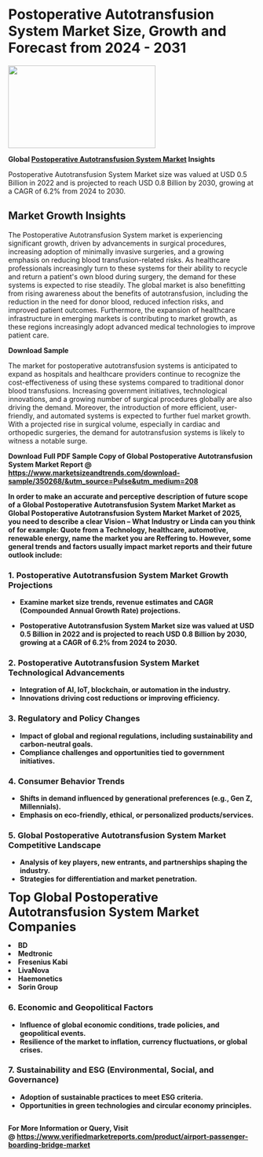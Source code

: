 <H1>Postoperative Autotransfusion System Market Size, Growth and Forecast from 2024 - 2031</H1><img class="aligncenter size-medium wp-image-584254" src="https://thirdeyenews.in/wp-content/uploads/2024/09/Global-Market-Research-300x168.jpeg" alt="" width="300" height="168" /><p><strong>Global&nbsp;<a href="https://www.marketsizeandtrends.com/download-sample/350268/&amp;utm_source=Pulse&amp;utm_medium=208">Postoperative Autotransfusion System Market</a> Insights</strong></p><p>Postoperative Autotransfusion System Market size was valued at USD 0.5 Billion in 2022 and is projected to reach USD 0.8 Billion by 2030, growing at a CAGR of 6.2% from 2024 to 2030.</p><p><h2>Market Growth Insights</h2> <p>The Postoperative Autotransfusion System market is experiencing significant growth, driven by advancements in surgical procedures, increasing adoption of minimally invasive surgeries, and a growing emphasis on reducing blood transfusion-related risks. As healthcare professionals increasingly turn to these systems for their ability to recycle and return a patient's own blood during surgery, the demand for these systems is expected to rise steadily. The global market is also benefitting from rising awareness about the benefits of autotransfusion, including the reduction in the need for donor blood, reduced infection risks, and improved patient outcomes. Furthermore, the expansion of healthcare infrastructure in emerging markets is contributing to market growth, as these regions increasingly adopt advanced medical technologies to improve patient care.</p> <p><strong>Download Sample</strong></p> <p>The market for postoperative autotransfusion systems is anticipated to expand as hospitals and healthcare providers continue to recognize the cost-effectiveness of using these systems compared to traditional donor blood transfusions. Increasing government initiatives, technological innovations, and a growing number of surgical procedures globally are also driving the demand. Moreover, the introduction of more efficient, user-friendly, and automated systems is expected to further fuel market growth. With a projected rise in surgical volume, especially in cardiac and orthopedic surgeries, the demand for autotransfusion systems is likely to witness a notable surge.</p> <p><strong></p><p><span class=""><strong>Download Full PDF Sample Copy of Global Postoperative Autotransfusion System Market Report</strong> @ <a href="https://www.marketsizeandtrends.com/download-sample/350268/&amp;utm_source=Pulse&amp;utm_medium=208" target="_blank">https://www.marketsizeandtrends.com/download-sample/350268/&amp;utm_source=Pulse&amp;utm_medium=208</a></span></p><p>In order to make an accurate and perceptive description of future scope of a Global&nbsp;Postoperative Autotransfusion System Market Market as Global&nbsp;Postoperative Autotransfusion System Market Market of 2025, you need to describe a clear Vision &ndash; What Industry or Linda can you think of for example: Quote from a Technology, healthcare, automotive, renewable energy, name the market you are Reffering to. However, some general trends and factors usually impact market reports and their future outlook include:</p><h3>1.&nbsp;<strong>Postoperative Autotransfusion System Market Growth Projections</strong></h3><ul><li>Examine market size trends, revenue estimates and CAGR (Compounded Annual Growth Rate) projections.</li><li><p>Postoperative Autotransfusion System Market size was valued at USD 0.5 Billion in 2022 and is projected to reach USD 0.8 Billion by 2030, growing at a CAGR of 6.2% from 2024 to 2030.</p></li></ul><h3>2.&nbsp;<strong>Postoperative Autotransfusion System Market Technological Advancements</strong></h3><ul><li>Integration of AI, IoT, blockchain, or automation in the industry.</li><li>Innovations driving cost reductions or improving efficiency.</li></ul><h3>3.&nbsp;<strong>Regulatory and Policy Changes</strong></h3><ul><li>Impact of global and regional regulations, including sustainability and carbon-neutral goals.</li><li>Compliance challenges and opportunities tied to government initiatives.</li></ul><h3>4.&nbsp;<strong>Consumer Behavior Trends</strong></h3><ul><li>Shifts in demand influenced by generational preferences (e.g., Gen Z, Millennials).</li><li>Emphasis on eco-friendly, ethical, or personalized products/services.</li></ul><h3>5.&nbsp;<strong>Global Postoperative Autotransfusion System Market Competitive Landscape</strong></h3><ul><li>Analysis of key players, new entrants, and partnerships shaping the industry.</li><li>Strategies for differentiation and market penetration.</li></ul><p data-pm-slice="1 1 []"><span style="color: inherit; font-family: inherit; font-size: 25px;">Top Global Postoperative Autotransfusion System Market Companies</span></p><div class="" data-test-id=""><p><li>BD</li><li> Medtronic</li><li> Fresenius Kabi</li><li> LivaNova</li><li> Haemonetics</li><li> Sorin Group</li></p></div><h3>6.&nbsp;<strong>Economic and Geopolitical Factors</strong></h3><ul><li>Influence of global economic conditions, trade policies, and geopolitical events.</li><li>Resilience of the market to inflation, currency fluctuations, or global crises.</li></ul><h3>7.&nbsp;<strong>Sustainability and ESG (Environmental, Social, and Governance)</strong></h3><ul><li>Adoption of sustainable practices to meet ESG criteria.</li><li>Opportunities in green technologies and circular economy principles.</li></ul><h2><strong style="font-size: 14px;">For More Information or Query, Visit @&nbsp;</strong><a style="background-color: #ffffff; font-size: 14px;" href="https://www.marketsizeandtrends.com/report/postoperative-autotransfusion-system-market/" target="_blank">https://www.verifiedmarketreports.com/product/airport-passenger-boarding-bridge-market</a></h2>
